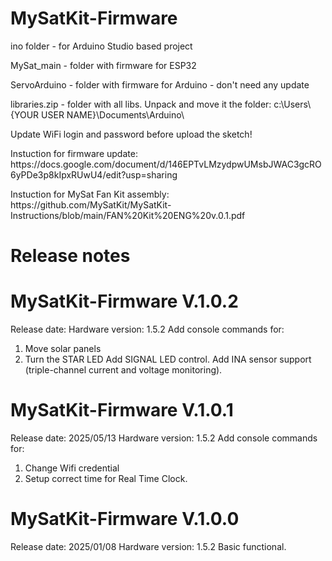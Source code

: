 # MySatKit-Firmware
<p>ino folder - for Arduino Studio based project
<p>MySat_main - folder with firmware for ESP32
<p>ServoArduino - folder with firmware for Arduino - don't need any update 
<p>libraries.zip - folder with all libs. Unpack and move it the folder: c:\Users\{YOUR USER NAME}\Documents\Arduino\
<p>Update WiFi login and password before upload the sketch!
<p>Instuction for firmware update: https://docs.google.com/document/d/146EPTvLMzydpwUMsbJWAC3gcRO6yPDe3p8kIpxRUwU4/edit?usp=sharing
<p>Instuction for MySat Fan Kit assembly: https://github.com/MySatKit/MySatKit-Instructions/blob/main/FAN%20Kit%20ENG%20v.0.1.pdf

# Release notes
# MySatKit-Firmware V.1.0.2
Release date: 
Hardware version: 1.5.2
Add console commands for:
  1. Move solar panels
  2. Turn the STAR LED
Add SIGNAL LED control.
Add INA sensor support (triple-channel current and voltage monitoring).

# MySatKit-Firmware V.1.0.1
Release date: 2025/05/13
Hardware version: 1.5.2
Add console commands for:
  1. Change Wifi credential
  2. Setup correct time for Real Time Clock.


# MySatKit-Firmware V.1.0.0
Release date: 2025/01/08
Hardware version: 1.5.2
Basic functional.

